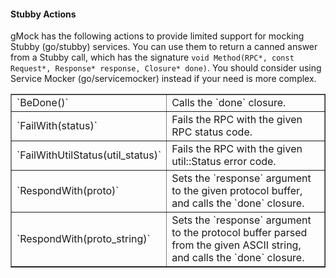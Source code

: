 #### Stubby Actions

gMock has the following actions to provide limited support for mocking Stubby
(go/stubby) services. You can use them to return a canned answer from a Stubby
call, which has the signature `void Method(RPC*, const Request*, Response*
response, Closure* done)`. You should consider using Service Mocker
(go/servicemocker) instead if your need is more complex.

<a name="table35"></a>
<table border="1" cellspacing="0" cellpadding="1">
  <tr>
    <td> `BeDone()` </td>
    <td> Calls the `done` closure. </td>
  </tr>
  <tr>
    <td> `FailWith(status)` </td>
    <td> Fails the RPC with the given RPC status code. </td>
  </tr>
  <tr>
    <td> `FailWithUtilStatus(util_status)` </td>
    <td> Fails the RPC with the given util::Status error code. </td>
  </tr>
  <tr>
    <td> `RespondWith(proto)` </td>
    <td> Sets the `response` argument to the given protocol buffer, and calls the `done` closure. </td>
  </tr>
  <tr>
    <td> `RespondWith(proto_string)` </td>
    <td> Sets the `response` argument to the protocol buffer parsed from the given ASCII string, and calls the `done` closure. </td>
  </tr>
</table>
